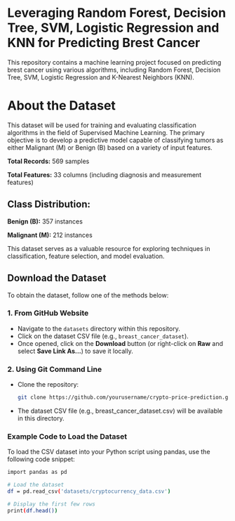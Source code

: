 # Leveraging Random Forest, Decision Tree, SVM, Logistic Regression and KNN for Predicting Brest Cancer

This repository contains a machine learning project focused on predicting brest cancer using various algorithms, including Random Forest, Decision Tree, SVM, Logistic Regression and K-Nearest Neighbors (KNN).

# About the Dataset

This dataset will be used for training and evaluating classification algorithms in the field of Supervised Machine Learning. The primary objective is to develop a predictive model capable of classifying tumors as either Malignant (M) or Benign (B) based on a variety of input features.

**Total Records:** 569 samples

**Total Features:** 33 columns (including diagnosis and measurement features)

## Class Distribution:

**Benign (B):** 357 instances

**Malignant (M):** 212 instances

This dataset serves as a valuable resource for exploring techniques in classification, feature selection, and model evaluation.

## Download the Dataset

To obtain the dataset, follow one of the methods below:

### 1. From GitHub Website

- Navigate to the `datasets` directory within this repository.
- Click on the dataset CSV file (e.g., `breast_cancer_dataset`).
- Once opened, click on the **Download** button (or right-click on **Raw** and select **Save Link As...**) to save it locally.

### 2. Using Git Command Line

- Clone the repository:
  ```bash
  git clone https://github.com/yourusername/crypto-price-prediction.git
- The dataset CSV file (e.g., breast_cancer_dataset.csv) will be available in this directory.

### Example Code to Load the Dataset

To load the CSV dataset into your Python script using pandas, use the following code snippet:
```bash
import pandas as pd

# Load the dataset
df = pd.read_csv('datasets/cryptocurrency_data.csv')

# Display the first few rows
print(df.head())


